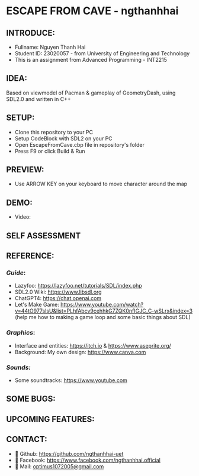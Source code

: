 # **ESCAPE FROM CAVE - ngthanhhai**
## INTRODUCE:
+ Fullname: Nguyen Thanh Hai
+ Student ID: 23020057 - from University of Engineering and Technology
+ This is an assignment from Advanced Programming - INT2215
## IDEA:
Based on viewmodel of Pacman & gameplay of GeometryDash, using SDL2.0 and written in C++
## SETUP:
+ Clone this repository to your PC
+ Setup CodeBlock with SDL2 on your PC
+ Open EscapeFromCave.cbp file in repository's folder
+ Press F9 or click Build & Run
## PREVIEW:
+ Use ARROW KEY on your keyboard to move character around the map
## DEMO:
+ Video:
## SELF ASSESSMENT

## REFERENCE:
### *Guide*:
+ Lazyfoo: https://lazyfoo.net/tutorials/SDL/index.php
+ SDL2.0 Wiki: https://www.libsdl.org
+ ChatGPT4: https://chat.openai.com
+ Let's Make Game: https://www.youtube.com/watch?v=44tO977slsU&list=PLhfAbcv9cehhkG7ZQK0nfIGJC_C-wSLrx&index=3 (help me how to making a game loop and some basic things about SDL)
### *Graphics*: 
+ Interface and entities: https://itch.io & https://www.aseprite.org/
+ Background: My own design: https://www.canva.com
### *Sounds:*
+ Some soundtracks: https://www.youtube.com
## SOME BUGS:

## UPCOMING FEATURES:

## CONTACT:
+ 💩 Github: https://github.com/ngthanhhai-uet
+ 💩 Facebook: https://www.facebook.com/ngthanhhai.official
+ 📧 Mail: optimus1072005@gmail.com
